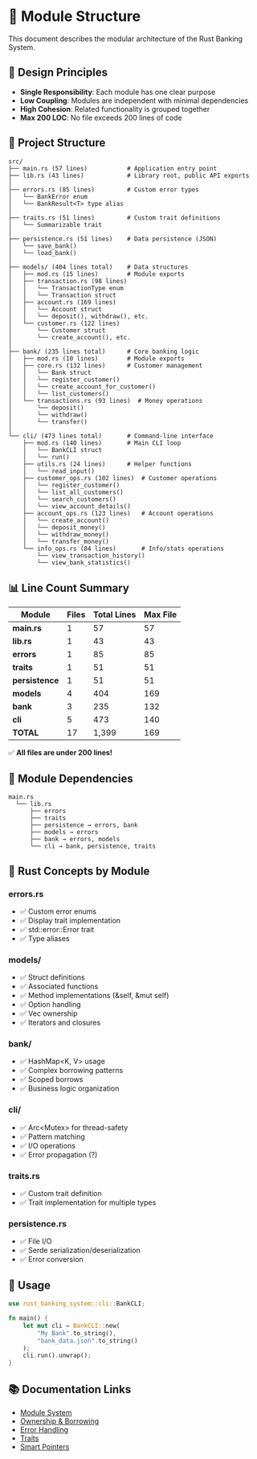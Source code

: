 # 📂 Module Structure

This document describes the modular architecture of the Rust Banking System.

## 🎯 Design Principles

- **Single Responsibility**: Each module has one clear purpose
- **Low Coupling**: Modules are independent with minimal dependencies
- **High Cohesion**: Related functionality is grouped together
- **Max 200 LOC**: No file exceeds 200 lines of code

## 📁 Project Structure

```
src/
├── main.rs (57 lines)           # Application entry point
├── lib.rs (43 lines)            # Library root, public API exports
│
├── errors.rs (85 lines)         # Custom error types
│   └── BankError enum
│   └── BankResult<T> type alias
│
├── traits.rs (51 lines)         # Custom trait definitions
│   └── Summarizable trait
│
├── persistence.rs (51 lines)    # Data persistence (JSON)
│   └── save_bank()
│   └── load_bank()
│
├── models/ (404 lines total)    # Data structures
│   ├── mod.rs (15 lines)        # Module exports
│   ├── transaction.rs (98 lines)
│   │   └── TransactionType enum
│   │   └── Transaction struct
│   ├── account.rs (169 lines)
│   │   └── Account struct
│   │   └── deposit(), withdraw(), etc.
│   └── customer.rs (122 lines)
│       └── Customer struct
│       └── create_account(), etc.
│
├── bank/ (235 lines total)      # Core banking logic
│   ├── mod.rs (10 lines)        # Module exports
│   ├── core.rs (132 lines)      # Customer management
│   │   └── Bank struct
│   │   └── register_customer()
│   │   └── create_account_for_customer()
│   │   └── list_customers()
│   └── transactions.rs (93 lines)  # Money operations
│       └── deposit()
│       └── withdraw()
│       └── transfer()
│
└── cli/ (473 lines total)       # Command-line interface
    ├── mod.rs (140 lines)       # Main CLI loop
    │   └── BankCLI struct
    │   └── run()
    ├── utils.rs (24 lines)      # Helper functions
    │   └── read_input()
    ├── customer_ops.rs (102 lines)  # Customer operations
    │   └── register_customer()
    │   └── list_all_customers()
    │   └── search_customers()
    │   └── view_account_details()
    ├── account_ops.rs (123 lines)   # Account operations
    │   └── create_account()
    │   └── deposit_money()
    │   └── withdraw_money()
    │   └── transfer_money()
    └── info_ops.rs (84 lines)       # Info/stats operations
        └── view_transaction_history()
        └── view_bank_statistics()
```

## 📊 Line Count Summary

| Module | Files | Total Lines | Max File |
|--------|-------|-------------|----------|
| **main.rs** | 1 | 57 | 57 |
| **lib.rs** | 1 | 43 | 43 |
| **errors** | 1 | 85 | 85 |
| **traits** | 1 | 51 | 51 |
| **persistence** | 1 | 51 | 51 |
| **models** | 4 | 404 | 169 |
| **bank** | 3 | 235 | 132 |
| **cli** | 5 | 473 | 140 |
| **TOTAL** | 17 | 1,399 | 169 |

✅ **All files are under 200 lines!**

## 🔄 Module Dependencies

```
main.rs
  └── lib.rs
      ├── errors
      ├── traits
      ├── persistence → errors, bank
      ├── models → errors
      ├── bank → errors, models
      └── cli → bank, persistence, traits
```

## 🎨 Rust Concepts by Module

### errors.rs
- ✅ Custom error enums
- ✅ Display trait implementation
- ✅ std::error::Error trait
- ✅ Type aliases

### models/
- ✅ Struct definitions
- ✅ Associated functions
- ✅ Method implementations (&self, &mut self)
- ✅ Option<T> handling
- ✅ Vec<T> ownership
- ✅ Iterators and closures

### bank/
- ✅ HashMap<K, V> usage
- ✅ Complex borrowing patterns
- ✅ Scoped borrows
- ✅ Business logic organization

### cli/
- ✅ Arc<Mutex<T>> for thread-safety
- ✅ Pattern matching
- ✅ I/O operations
- ✅ Error propagation (?)

### traits.rs
- ✅ Custom trait definition
- ✅ Trait implementation for multiple types

### persistence.rs
- ✅ File I/O
- ✅ Serde serialization/deserialization
- ✅ Error conversion

## 🚀 Usage

```rust
use rust_banking_system::cli::BankCLI;

fn main() {
    let mut cli = BankCLI::new(
        "My Bank".to_string(),
        "bank_data.json".to_string()
    );
    cli.run().unwrap();
}
```

## 📚 Documentation Links

- [Module System](https://doc.rust-lang.org/book/ch07-00-managing-growing-projects-with-packages-crates-and-modules.html)
- [Ownership & Borrowing](https://doc.rust-lang.org/book/ch04-00-understanding-ownership.html)
- [Error Handling](https://doc.rust-lang.org/book/ch09-00-error-handling.html)
- [Traits](https://doc.rust-lang.org/book/ch10-02-traits.html)
- [Smart Pointers](https://doc.rust-lang.org/book/ch15-00-smart-pointers.html)
